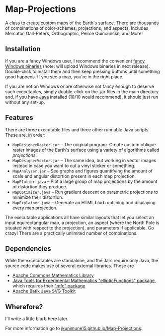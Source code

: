 # Map-Projections
A class to create custom maps of the Earth's surface. There are thousands of combinations of color-schemes, projections, and aspects. Includes Mercator, Gall-Peters, Orthographic, Peirce Quincuncial, and More!

## Installation
If you are a fancy Windows user, I recommend the convenient [fancy Windows binaries](https://example.org) (note: will upload Windows binaries in next release). Double-click to install them and then keep pressing buttons until something good happens. If you see a map, you're in the right place.

If you are not on Windows or are otherwise not fancy enough to deserve such executables, simply double-click on the .jar files in the main directory and, if you have [Java](https://java.com/en/download/) installed (10/10 would recommend), it should just run without any set-up.

## Features
There are three executable files and three other runnable Java scripts. These are, in order:

* `MapDesignerRaster.jar` &ndash; The original program. Create custom oblique raster images of the Earth's surface using a variety of algorithms called _projections_.  
* `MapDesignerVector.jar` &ndash; The same idea, but working in vector images instead in case you want to cut a vinyl sticker or something.  
* `MapAnalyzer.jar` &ndash; See graphs and figures quantifying the amount of scale and angular distortion present in each map projection.  
* `MapPlotter.java` &ndash; Plot a large group of map projections by the amount of distortion they produce.  
* `MapOptimizer.java` &ndash; Run gradient descent on parametric projections to minimize their distortion.  
* `MapExplainer.java` &ndash; Generate an HTML blurb outlining and displaying every map projection.

The executable applications all have similar layouts that let you select an input equirectangular map, a projection, an aspect (where the North Pole is situated with respect to the projection), and parameters if applicable. Go crazy! There are a practically unlimited number of combinations.

## Dependencies
While the excecutables are standalone, and the Jars require only Java, the source code makes use of several external libraries. These are

* [Apache Commons Mathematics Library](https://commons.apache.org/proper/commons-math/)
* [Java Tools for Experimental Mathematics "ellipticFunctions" package](http://www3.math.tu-berlin.de/jtem/ellipticFunctions/), which requires their ["mfc" package](http://www3.math.tu-berlin.de/jtem/mfc/)
* [Apache Batik Java SVG Toolkit](https://xmlgraphics.apache.org/batik/)

## Wherefore?
I'll write a little blurb here later.

For more information go to [jkunimune15.github.io/Map-Projections](https://jkunimune15.github.io/Map-Projections).
